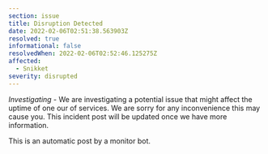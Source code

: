 ```yaml
---
section: issue
title: Disruption Detected
date: 2022-02-06T02:51:38.563903Z
resolved: true
informational: false
resolvedWhen: 2022-02-06T02:52:46.125275Z
affected:
  - Snikket
severity: disrupted
---
```

*Investigating* - We are investigating a potential issue that might affect the uptime of one our of services. We are sorry for any inconvenience this may cause you. This incident post will be updated once we have more information.

This is an automatic post by a monitor bot.
        